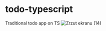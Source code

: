 # todo-typescript
Traditional todo app on TS
![Zrzut ekranu (14)](https://user-images.githubusercontent.com/61388692/156939343-b9dc6c1b-e3d8-4936-affa-dfb0b0f075c7.png)
